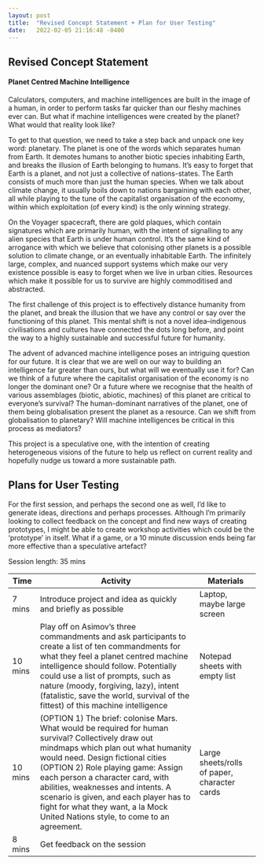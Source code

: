 ```yaml
---
layout: post
title:  "Revised Concept Statement + Plan for User Testing"
date:   2022-02-05 21:16:48 -0400
---
```


## Revised Concept Statement

#### Planet Centred Machine Intelligence

Calculators, computers, and machine intelligences are built in the image of a human, in order to perform tasks far quicker than our fleshy machines ever can. But what if machine intelligences were created by the planet? What would that reality look like?

To get to that question, we need to take a step back and unpack one key word: planetary. The planet is one of the words which separates human from Earth. It demotes humans to another biotic species inhabiting Earth, and breaks the illusion of Earth belonging to humans. It’s easy to forget that Earth is a planet, and not just a collective of nations-states. The Earth consists of much more than just the human species. When we talk about climate change, it usually boils down to nations bargaining with each other, all while playing to the tune of the capitalist organisation of the economy, within which exploitation (of every kind) is the only winning strategy.

On the Voyager spacecraft, there are gold plaques, which contain signatures which are primarily human, with the intent of signalling to any alien species that Earth is under human control. It’s the same kind of arrogance with which we believe that colonising other planets is a possible solution to climate change, or an eventually inhabitable Earth. The infinitely large, complex, and nuanced support systems which make our very existence possible is easy to forget when we live in urban cities. Resources which make it possible for us to survive are highly commoditised and abstracted.

The first challenge of this project is to effectively distance humanity from the planet, and break the illusion that we have any control or say over the functioning of this planet. This mental shift is not a novel idea–indigenous civilisations and cultures have connected the dots long before, and point the way to a highly sustainable and successful future for humanity.

The advent of advanced machine intelligence poses an intriguing question for our future. It is clear that we are well on our way to building an intelligence far greater than ours, but what will we eventually use it for? Can we think of a future where the capitalist organisation of the economy is no longer the dominant one? Or a future where we recognise that the health of various assemblages (biotic, abiotic, machines) of this planet are critical to everyone’s survival? The human-dominant narratives of the planet, one of them being globalisation present the planet as a resource. Can we shift from globalisation to planetary? Will machine intelligences be critical in this process as mediators?

This project is a speculative one, with the intention of creating heterogeneous visions of the future to help us reflect on current reality and hopefully nudge us toward a more sustainable path.


## Plans for User Testing

For the first session, and perhaps the second one as well, I’d like to generate ideas, directions and perhaps processes. Although I’m primarily looking to collect feedback on the concept and find new ways of creating prototypes, I might be able to create workshop activities which could be the ‘prototype’ in itself. What if a game, or a 10 minute discussion ends being far more effective than a speculative artefact?

Session length: 35 mins

| Time    | Activity                                                                                                                                                                                                                                                                                                                                                                                                                     | Materials                                    |
| ------- | ---------------------------------------------------------------------------------------------------------------------------------------------------------------------------------------------------------------------------------------------------------------------------------------------------------------------------------------------------------------------------------------------------------------------------- | -------------------------------------------- |
| 7 mins  | Introduce project and idea as quickly and briefly as possible                                                                                                                                                                                                                                                                                                                                                                | Laptop, maybe large screen                   |
| 10 mins | Play off on Asimov’s three commandments and ask participants to create a list of ten commandments for what they feel a planet centred machine intelligence should follow. Potentially could use a list of prompts, such as nature (moody, forgiving, lazy), intent (fatalistic, save the world, survival of the fittest) of this machine intelligence                                                                        | Notepad sheets with empty list               |
| 10 mins | (OPTION 1) The brief: colonise Mars. What would be required for human survival? Collectively draw out mindmaps which plan out what humanity would need. Design fictional cities<br>(OPTION 2) Role playing game: Assign each person a character card, with abilities, weaknesses and intents. A scenario is given, and each player has to fight for what they want, a la Mock United Nations style, to come to an agreement. | Large sheets/rolls of paper, character cards |
| 8 mins  | Get feedback on the session                                                                                                                                                                                                                                                                                                                                                                                                  |                                              |
